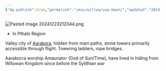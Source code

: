 ```yaml
---
{"dg-publish":true,"permalink":"/eos/willow/vaa-baen/","updated":"2024-12-23T20:20:47.807-06:00"}
---
```


![Pasted image 20241223212044.png](/img/user/Images/Pasted%20image%2020241223212044.png)
- In Pthalo Region

Valley city of [Aarakora](https://www.aidedd.org/dnd/monstres.php?vo=aarakocra), hidden from main paths, stone towers primarily accessible through flight. Towering ladders, rope bridges. 

Aarakocra worship Amaunator (God of Sun/Time), have lived in hiding from Willowan Kingdom since before the Sylithian war